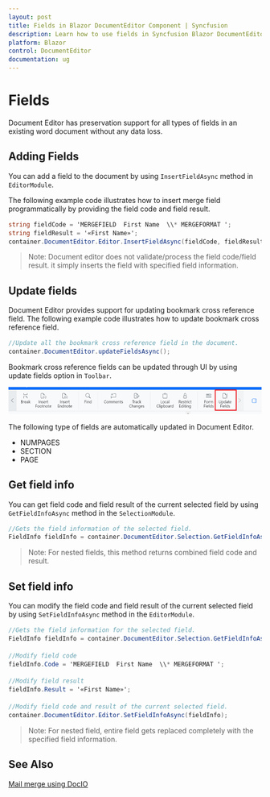 ```yaml
---
layout: post
title: Fields in Blazor DocumentEditor Component | Syncfusion
description: Learn how to use fields in Syncfusion Blazor DocumentEditor component.
platform: Blazor
control: DocumentEditor
documentation: ug
---
```


# Fields

Document Editor has preservation support for all types of fields in an existing word document without any data loss.

## Adding Fields

You can add a field to the document by using `InsertFieldAsync` method in `EditorModule`.

The following example code illustrates how to insert merge field programmatically by providing the field code and field result.

```csharp
string fieldCode = 'MERGEFIELD  First Name  \\* MERGEFORMAT ';
string fieldResult = '«First Name»';
container.DocumentEditor.Editor.InsertFieldAsync(fieldCode, fieldResult);
```

>Note: Document editor does not validate/process the field code/field result. it simply inserts the field with specified field information.

## Update fields

Document Editor provides support for updating bookmark cross reference field. The following example code illustrates how to update bookmark cross reference field.

```csharp
//Update all the bookmark cross reference field in the document.
container.DocumentEditor.updateFieldsAsync();
```

Bookmark cross reference fields can be updated through UI by using update fields option in `Toolbar`.

![Update bookmark cross reference field.](images/updatefields.png)

The following type of fields are automatically updated in Document Editor.

* NUMPAGES
* SECTION
* PAGE

## Get field info

You can get field code and field result of the current selected field by using `GetFieldInfoAsync` method in the `SelectionModule`.

```csharp
//Gets the field information of the selected field.
FieldInfo fieldInfo = container.DocumentEditor.Selection.GetFieldInfoAsync();
```

>Note: For nested fields, this method returns combined field code and result.

## Set field info

You can modify the field code and field result of the current selected field by using `SetFieldInfoAsync` method in the `EditorModule`.

```csharp
//Gets the field information for the selected field.
FieldInfo fieldInfo = container.DocumentEditor.Selection.GetFieldInfoAsync();

//Modify field code
fieldInfo.Code = 'MERGEFIELD  First Name  \\* MERGEFORMAT ';

//Modify field result
fieldInfo.Result = '«First Name»';

//Modify field code and result of the current selected field.
container.DocumentEditor.Editor.SetFieldInfoAsync(fieldInfo);
```

>Note: For nested field, entire field gets replaced completely with the specified field information.

## See Also

[Mail merge using DocIO](https://help.syncfusion.com/file-formats/docio/working-with-mail-merge)
